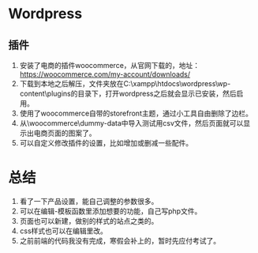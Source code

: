 # Wordpress
## 插件
1. 安装了电商的插件woocommerce，从官网下载的，地址：https://woocommerce.com/my-account/downloads/
2. 下载到本地之后解压，文件夹放在C:\xampp\htdocs\wordpress\wp-content\plugins的目录下，打开wordpress之后就会显示已安装，然后启用。
3. 使用了woocommerce自带的storefront主题，通过小工具自由删除了边栏。
4. 从\woocommerce\dummy-data中导入测试用csv文件，然后页面就可以显示出电商页面的图案了。
5. 可以自定义修改插件的设置，比如增加或删减一些配件。

# 总结
1. 看了一下产品设置，能自己调整的参数很多。
2. 可以在编辑-模板函数里添加想要的功能，自己写php文件。
3. 页面也可以新建，做别的样式的站点之类的。
4. css样式也可以在编辑里改。
5. 之前前端的代码我没有完成，寒假会补上的，暂时先应付考试了。